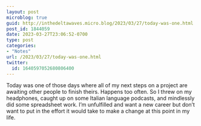 ```yaml
---
layout: post
microblog: true
guid: http://inthedeltawaves.micro.blog/2023/03/27/today-was-one.html
post_id: 1844059
date: 2023-03-27T23:06:52-0700
type: post
categories:
- "Notes"
url: /2023/03/27/today-was-one.html
twitter:
  id: 1640597052680806400
---
```

Today was one of those days where all of my next steps on a project are awaiting other people to finish theirs. Happens too often. So I threw on my headphones, caught up on some Italian language podcasts, and mindlessly did some spreadsheet work. I’m unfulfilled and want a new career but don’t want to put in the effort it would take to make a change at this point in my life.
